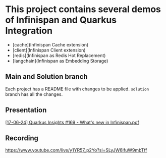# This project contains several demos of Infinispan and Quarkus Integration

* [cache](Infinispan Cache extension)
* [client](Infinispan Client extension)
* [redis](Infinispan as Redis Hot Replacement)
* [langchain](Infinispan as Embedding Storage)

## Main and Solution branch

Each project has a README file with changes to be applied.
`solution` branch has all the changes.

## Presentation
[[17-06-24] Quarkus Insights #169 - What's new in Infinispan.pdf](%5B17-06-24%5D%20Quarkus%20Insights%20%23169%20-%20What%27s%20new%20in%20Infinispan.pdf)

## Recording

https://www.youtube.com/live/y1YR57_p2Yo?si=SLyJW6lfuW9mbTff
